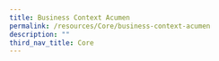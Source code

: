 ```yaml
---
title: Business Context Acumen
permalink: /resources/Core/business-context-acumen
description: ""
third_nav_title: Core
---
```


